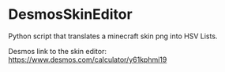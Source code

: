 # DesmosSkinEditor
Python script that translates a minecraft skin png into HSV Lists.

Desmos link to the skin editor: https://www.desmos.com/calculator/y61kphmi19
